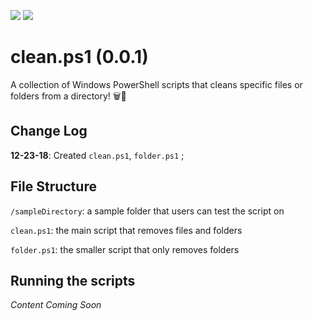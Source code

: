 ![](https://img.shields.io/badge/script-working-brightgreen.svg)
![](https://img.shields.io/badge/recommended_for-Windows_10-blue.svg)

# clean.ps1 (0.0.1)
A collection of Windows PowerShell scripts that cleans specific files or folders from a directory! 🗑📁

## Change Log
**12-23-18**: Created `clean.ps1`, `folder.ps1` ; 

## File Structure
`/sampleDirectory`: a sample folder that users can test the script on

`clean.ps1`: the main script that removes files and folders

`folder.ps1`: the smaller script that only removes folders

## Running the scripts
_Content Coming Soon_